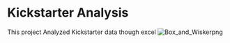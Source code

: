 # Kickstarter Analysis
This project Analyzed Kickstarter data though excel
![Box_and_Wiskerpng](https://user-images.githubusercontent.com/79609464/159072538-5b837207-3e25-404c-99d0-00125b09428d.png)
